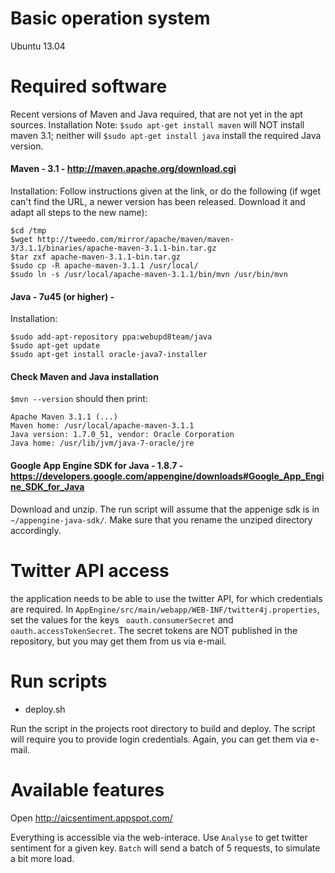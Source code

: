 # Basic operation system
Ubuntu 13.04

# Required software
Recent versions of Maven and Java required, that are not yet in the apt sources. Installation 
Note: `$sudo apt-get install maven` will NOT install maven 3.1; neither will `$sudo apt-get install java` install the required Java version.

#### Maven - 3.1 - http://maven.apache.org/download.cgi

Installation: Follow instructions given at the link, or do the following (if wget can't find the URL, a newer version has been released. Download it and adapt all steps to the new name):

	$cd /tmp
	$wget http://tweedo.com/mirror/apache/maven/maven-3/3.1.1/binaries/apache-maven-3.1.1-bin.tar.gz
	$tar zxf apache-maven-3.1.1-bin.tar.gz
	$sudo cp -R apache-maven-3.1.1 /usr/local/
	$sudo ln -s /usr/local/apache-maven-3.1.1/bin/mvn /usr/bin/mvn

#### Java - 7u45 (or higher) - 

Installation:

	$sudo add-apt-repository ppa:webupd8team/java
	$sudo apt-get update
	$sudo apt-get install oracle-java7-installer

#### Check Maven and Java installation

`$mvn --version` should then print:

	Apache Maven 3.1.1 (...)
	Maven home: /usr/local/apache-maven-3.1.1
	Java version: 1.7.0_51, vendor: Oracle Corporation
	Java home: /usr/lib/jvm/java-7-oracle/jre

#### Google App Engine SDK for Java - 1.8.7 - https://developers.google.com/appengine/downloads#Google_App_Engine_SDK_for_Java

Download and unzip. The run script will assume that the appenige sdk is in `~/appengine-java-sdk/`. Make sure that you rename the unziped directory accordingly.

# Twitter API access

the application needs to be able to use the twitter API, for which credentials are required. In `AppEngine/src/main/webapp/WEB-INF/twitter4j.properties`, set the values for the keys ` oauth.consumerSecret` and `oauth.accessTokenSecret`. The secret tokens are NOT published in the repository, but you may get them from us via e-mail. 

# Run scripts

* deploy.sh

Run the script in the projects root directory to build and deploy. The script will require you to provide login credentials. Again, you can get them via e-mail.

# Available features

Open http://aicsentiment.appspot.com/

Everything is accessible via the web-interace. Use `Analyse` to get twitter sentiment for a given key. `Batch` will send a batch of 5 requests, to simulate a bit more load.